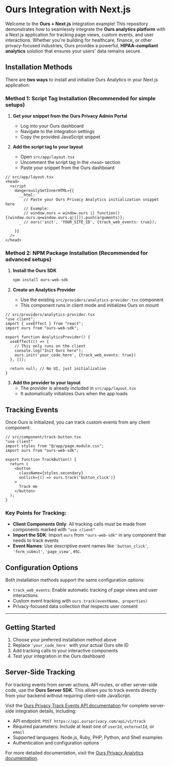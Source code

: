 # Ours Integration with Next.js

Welcome to the **Ours + Next.js** integration example! This repository demonstrates how to seamlessly integrate the **Ours analytics platform** with a Next.js application for tracking page views, custom events, and user interactions. Whether you're building for healthcare, finance, or other privacy-focused industries, Ours provides a powerful, **HIPAA-compliant analytics** solution that ensures your users' data remains secure.

## Installation Methods

There are **two ways** to install and initialize Ours Analytics in your Next.js application:

### Method 1: Script Tag Installation (Recommended for simple setups)

1. **Get your snippet from the Ours Privacy Admin Portal**
   - Log into your Ours dashboard
   - Navigate to the integration settings
   - Copy the provided JavaScript snippet

2. **Add the script tag to your layout**
   - Open `src/app/layout.tsx`
   - Uncomment the script tag in the `<head>` section
   - Paste your snippet from the Ours dashboard

```tsx
// src/app/layout.tsx
<head>
  <script
    dangerouslySetInnerHTML={{
      __html: `
        // Paste your Ours Privacy Analytics initialization snippet here
        // Example:
        // window.ours = window.ours || function(){(window.ours.q=window.ours.q||[]).push(arguments)};
        // ours('init', 'YOUR_SITE_ID', {track_web_events: true});
      `
    }}
  />
</head>
```

### Method 2: NPM Package Installation (Recommended for advanced setups)

1. **Install the Ours SDK**
   ```bash
   npm install ours-web-sdk
   ```

2. **Create an Analytics Provider**
   - Use the existing `src/providers/analytics-provider.tsx` component
   - This component runs in client mode and initializes Ours on mount

```tsx
// src/providers/analytics-provider.tsx
"use client";
import { useEffect } from "react";
import ours from "ours-web-sdk";

export function AnalyticsProvider() {
  useEffect(() => {
    // This only runs on the client
    console.log("Init Ours here");
    ours.init('your_code_here', {track_web_events: true})
  }, []);

  return null; // No UI, just initialization
}
```

3. **Add the provider to your layout**
   - The provider is already included in `src/app/layout.tsx`
   - It automatically initializes Ours when the app loads

## Tracking Events

Once Ours is initialized, you can track custom events from any client component:

```tsx
// src/component/track-button.tsx
"use client"
import styles from "@/app/page.module.css";
import ours from "ours-web-sdk";

export function TrackButton() {
  return (
    <button 
      className={styles.secondary} 
      onClick={() => ours.track('button_click')}
    >
      Track me
    </button>
  );
}
```

### Key Points for Tracking:

- **Client Components Only**: All tracking calls must be made from components marked with `"use client"`
- **Import the SDK**: Import `ours` from `"ours-web-sdk"` in any component that needs to track events
- **Event Names**: Use descriptive event names like `'button_click'`, `'form_submit'`, `'page_view'`, etc.

## Configuration Options

Both installation methods support the same configuration options:

- `track_web_events`: Enable automatic tracking of page views and user interactions
- Custom event tracking with `ours.track(eventName, properties)`
- Privacy-focused data collection that respects user consent

---

## Getting Started

1. Choose your preferred installation method above
2. Replace `'your_code_here'` with your actual Ours site ID
3. Add tracking calls to your interactive components
4. Test your integration in the Ours dashboard

## Server-Side Tracking

For tracking events from server actions, API routes, or other server-side code, use the **Ours Server SDK**. This allows you to track events directly from your backend without requiring client-side JavaScript.

Visit the [Ours Privacy Track Events API documentation](https://docs.oursprivacy.com/reference/track) for complete server-side integration details, including:

- API endpoint: `POST https://api.oursprivacy.com/api/v1/track`
- Required parameters: Include at least one of `userId`, `externalId`, or `email`
- Supported languages: Node.js, Ruby, PHP, Python, and Shell examples
- Authentication and configuration options

For more detailed documentation, visit the [Ours Privacy Analytics documentation](https://docs.ours.com).
